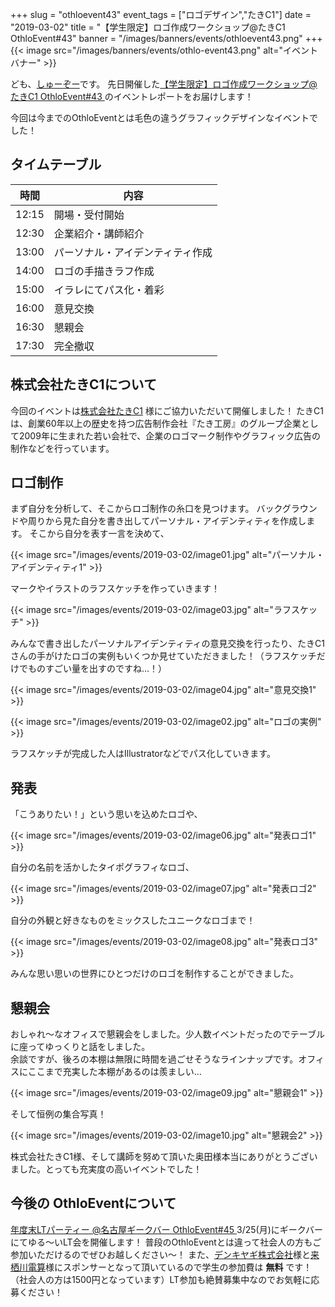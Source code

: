 +++
slug = "othloevent43"
event_tags = ["ロゴデザイン","たきC1"]
date = "2019-03-02"
title = "【学生限定】ロゴ作成ワークショップ@たきC1 OthloEvent#43"
banner = "/images/banners/events/othloevent43.png"
+++
{{< image src="/images/banners/events/othlo-event43.png" alt="イベントバナー" >}}

ども、[しゅーぞー](https://twitter.com/shuzo_create)です。
先日開催した[【学生限定】ロゴ作成ワークショップ@たきC1 OthloEvent#43 ](https://othlotech.connpass.com/event/114628/)のイベントレポートをお届けします！

今回は今までのOthloEventとは毛色の違うグラフィックデザインなイベントでした！

## タイムテーブル
時間|内容
---|---
12:15|開場・受付開始
12:30|企業紹介・講師紹介
13:00|パーソナル・アイデンティティ作成
14:00|ロゴの手描きラフ作成
15:00|イラレにてパス化・着彩
16:00|意見交換
16:30|懇親会
17:30|完全撤収

## 株式会社たきC1について
今回のイベントは[株式会社たきC1](http://www.taki-c1.co.jp/taki/index.html) 様にご協力いただいて開催しました！
たきC1は、創業60年以上の歴史を持つ広告制作会社『たき工房』のグループ企業として2009年に生まれた若い会社で、企業のロゴマーク制作やグラフィック広告の制作などを行っています。

## ロゴ制作
まず自分を分析して、そこからロゴ制作の糸口を見つけます。
バックグラウンドや周りから見た自分を書き出してパーソナル・アイデンティティを作成します。
そこから自分を表す一言を決めて、

{{< image src="/images/events/2019-03-02/image01.jpg" alt="パーソナル・アイデンティティ1" >}}

マークやイラストのラフスケッチを作っていきます！


{{< image src="/images/events/2019-03-02/image03.jpg" alt="ラフスケッチ" >}}

みんなで書き出したパーソナルアイデンティティの意見交換を行ったり、たきC1さんの手がけたロゴの実例もいくつか見せていただきました！（ラフスケッチだけでものすごい量を出すのですね…！）

{{< image src="/images/events/2019-03-02/image04.jpg" alt="意見交換1" >}}

{{< image src="/images/events/2019-03-02/image02.jpg" alt="ロゴの実例" >}}

ラフスケッチが完成した人はIllustratorなどでパス化していきます。



## 発表
「こうありたい！」という思いを込めたロゴや、

{{< image src="/images/events/2019-03-02/image06.jpg" alt="発表ロゴ1" >}}  

自分の名前を活かしたタイポグラフィなロゴ、

{{< image src="/images/events/2019-03-02/image07.jpg" alt="発表ロゴ2" >}}  

自分の外観と好きなものをミックスしたユニークなロゴまで！

{{< image src="/images/events/2019-03-02/image08.jpg" alt="発表ロゴ3" >}}  

みんな思い思いの世界にひとつだけのロゴを制作することができました。

## 懇親会
おしゃれ〜なオフィスで懇親会をしました。少人数イベントだったのでテーブルに座ってゆっくりと話をしました。  
余談ですが、後ろの本棚は無限に時間を過ごせそうなラインナップです。オフィスにここまで充実した本棚があるのは羨ましい…

{{< image src="/images/events/2019-03-02/image09.jpg" alt="懇親会1" >}}  

そして恒例の集合写真！

{{< image src="/images/events/2019-03-02/image10.jpg" alt="懇親会2" >}}  

株式会社たきC1様、そして講師を努めて頂いた奥田様本当にありがとうございました。とっても充実度の高いイベントでした！

## 今後の OthloEventについて
[年度末LTパーティー @名古屋ギークバー OthloEvent#45 ](https://othlotech.connpass.com/event/123264/)
3/25(月)にギークバーにてゆる〜いLT会を開催します！
普段のOthloEventとは違って社会人の方もご参加いただけるのでぜひお越しください〜！
また、[デンキヤギ株式会社](https://www.denkiyagi.jp/)様と[来栖川電算](https://www.kurusugawa.jp/)様にスポンサーとなって頂いているので学生の参加費は **無料** です！（社会人の方は1500円となっています）LT参加も絶賛募集中なのでお気軽に応募ください！
